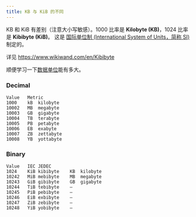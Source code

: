 ```yaml
---
title: KB 与 KiB 的不同
---
```



KB 和 KiB 有差别（注意大小写敏感）。1000 比率是 **Kilobyte (KB)**，1024 比率是 **Kibibyte (KiB)**。
这是 [国际单位制 (International System of Units，简称 SI)](https://www.wikiwand.com/en/International_System_of_Units) 制定的。

详见 https://www.wikiwand.com/en/Kibibyte

顺便学习一下[数据单位](https://www.wikiwand.com/en/Orders_of_magnitude_(data))能有多大。

### Decimal

```
Value	Metric
1000	kB	kilobyte
10002	MB	megabyte
10003	GB	gigabyte
10004	TB	terabyte
10005	PB	petabyte
10006	EB	exabyte
10007	ZB	zettabyte
10008	YB	yottabyte
```

### Binary

```
Value	IEC	JEDEC
1024	KiB	kibibyte	KB	kilobyte
10242	MiB	mebibyte	MB	megabyte
10243	GiB	gibibyte	GB	gigabyte
10244	TiB	tebibyte	–
10245	PiB	pebibyte	–
10246	EiB	exbibyte	–
10247	ZiB	zebibyte	–
10248	YiB	yobibyte	–
```
